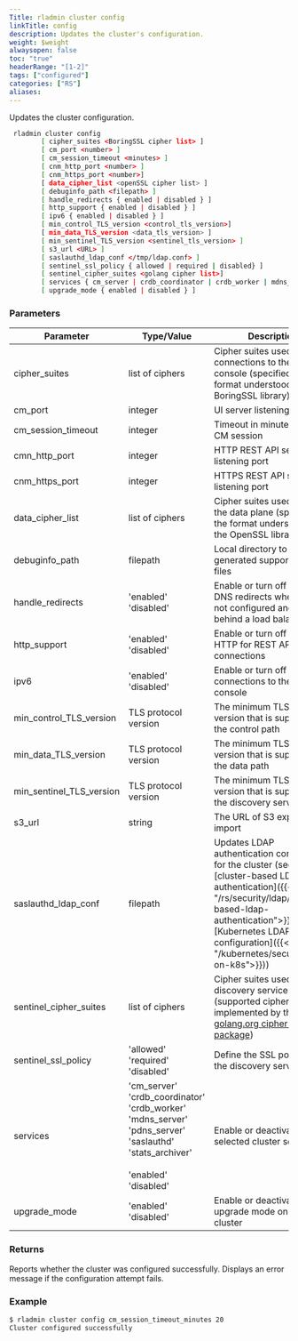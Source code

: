 ```yaml
---
Title: rladmin cluster config
linkTitle: config
description: Updates the cluster's configuration.
weight: $weight
alwaysopen: false
toc: "true"
headerRange: "[1-2]"
tags: ["configured"]
categories: ["RS"]
aliases: 
---
```


Updates the cluster configuration.

```sh
 rladmin cluster config 
        [ cipher_suites <BoringSSL cipher list> ]
        [ cm_port <number> ]
        [ cm_session_timeout <minutes> ]
        [ cnm_http_port <number> ]
        [ cnm_https_port <number>]
        [ data_cipher_list <openSSL cipher list> ]
        [ debuginfo_path <filepath> ]
        [ handle_redirects { enabled | disabled } ]
        [ http_support { enabled | disabled } ]
        [ ipv6 { enabled | disabled } ]
        [ min_control_TLS_version <control_tls_version>]
        [ min_data_TLS_version <data_tls_version> ]
        [ min_sentinel_TLS_version <sentinel_tls_version> ]
        [ s3_url <URL> ]
        [ saslauthd_ldap_conf </tmp/ldap.conf> ]
        [ sentinel_ssl_policy { allowed | required | disabled} ]
        [ sentinel_cipher_suites <golang cipher list>]
        [ services { cm_server | crdb_coordinator | crdb_worker | mdns_server | pdns_server | saslauthd | stats_archiver } { enabled | disabled } ]
        [ upgrade_mode { enabled | disabled } ]
```

### Parameters

| Parameter | Type/Value | Description |
|-----------|------------|-------------|
| cipher_suites | list of ciphers | Cipher suites used for TLS connections to the admin console (specified in the format understood by the BoringSSL library) |
| cm_port | integer | UI server listening port |
| cm_session_timeout | integer | Timeout in minutes for the CM session
| cmn_http_port | integer | HTTP REST API server listening port |
| cnm_https_port | integer | HTTPS REST API server listening port |
| data_cipher_list | list of ciphers | Cipher suites used by the the data plane (specified in the format understood by the OpenSSL library) |
| debuginfo_path | filepath | Local directory to place generated support package files |
| handle_redirects | 'enabled'<br />'disabled' | Enable or turn off handling DNS redirects when DNS is not configured and running behind a load balancer |
| http_support | 'enabled'<br />'disabled' | Enable or turn off using HTTP for REST API connections |
| ipv6 | 'enabled'<br />'disabled' | Enable or turn off IPv6 connections to the admin console |
| min_control_TLS_version | TLS protocol version | The minimum TLS protocol version that is supported for the control path |
| min_data_TLS_version | TLS protocol version | The minimum TLS protocol version that is supported for the data path |
| min_sentinel_TLS_version | TLS protocol version | The minimum TLS protocol version that is supported for the discovery service |
| s3_url | string | The URL of S3 export and import |
| saslauthd_ldap_conf | filepath | Updates LDAP authentication configuration for the cluster (see [cluster-based LDAP authentication]({{<relref "/rs/security/ldap/cluster-based-ldap-authentication">}}) or [Kubernetes LDAP configuration]({{<relref "/kubernetes/security/ldap-on-k8s">}})) |
| sentinel_cipher_suites | list of ciphers | Cipher suites used by the discovery service (supported ciphers are implemented by the [golang.org cipher suites package](https://golang.org/src/crypto/tls/cipher_suites.go)) |
| sentinel_ssl_policy | 'allowed'<br />'required'<br />'disabled' | Define the SSL policy for the discovery service |
| services | 'cm_server'<br />'crdb_coordinator'<br />'crdb_worker'<br />'mdns_server'<br />'pdns_server'<br />'saslauthd'<br />'stats_archiver'<br /><br />'enabled'<br />'disabled' | Enable or deactivate selected cluster services |
| upgrade_mode | 'enabled'<br />'disabled' | Enable or deactivate upgrade mode on the cluster |

### Returns

Reports whether the cluster was configured successfully. Displays an error message if the configuration attempt fails.

### Example

```sh
$ rladmin cluster config cm_session_timeout_minutes 20
Cluster configured successfully
```

